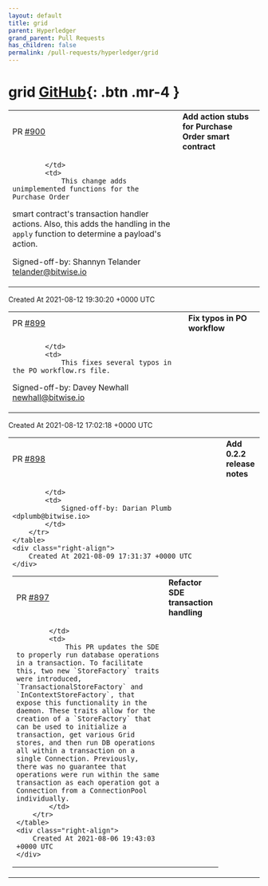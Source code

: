 ```yaml
---
layout: default
title: grid
parent: Hyperledger
grand_parent: Pull Requests
has_children: false
permalink: /pull-requests/hyperledger/grid
---
```


# grid <span class="fs-3 right-align">[GitHub](https://github.com/hyperledger/grid){: .btn .mr-4 }</span>


<div>
    <table>
        <tr>
            <td>
                PR <a href="https://github.com/hyperledger/grid/pull/900" class=".btn">#900</a>
            </td>
            <td>
                <b>
                    Add action stubs for Purchase Order smart contract
                </b>
            </td>
        </tr>
        <tr>
            <td>
                
            </td>
            <td>
                This change adds unimplemented functions for the Purchase Order
smart contract's transaction handler actions. Also, this adds the
handling in the `apply` function to determine a payload's action.

Signed-off-by: Shannyn Telander <telander@bitwise.io>
            </td>
        </tr>
    </table>
    <div class="right-align">
        Created At 2021-08-12 19:30:20 +0000 UTC
    </div>
</div>

<div>
    <table>
        <tr>
            <td>
                PR <a href="https://github.com/hyperledger/grid/pull/899" class=".btn">#899</a>
            </td>
            <td>
                <b>
                    Fix typos in PO workflow
                </b>
            </td>
        </tr>
        <tr>
            <td>
                
            </td>
            <td>
                This fixes several typos in the PO workflow.rs file.

Signed-off-by: Davey Newhall <newhall@bitwise.io>
            </td>
        </tr>
    </table>
    <div class="right-align">
        Created At 2021-08-12 17:02:18 +0000 UTC
    </div>
</div>

<div>
    <table>
        <tr>
            <td>
                PR <a href="https://github.com/hyperledger/grid/pull/898" class=".btn">#898</a>
            </td>
            <td>
                <b>
                    Add 0.2.2 release notes
                </b>
            </td>
        </tr>
        <tr>
            <td>
                
            </td>
            <td>
                Signed-off-by: Darian Plumb <dplumb@bitwise.io>
            </td>
        </tr>
    </table>
    <div class="right-align">
        Created At 2021-08-09 17:31:37 +0000 UTC
    </div>
</div>

<div>
    <table>
        <tr>
            <td>
                PR <a href="https://github.com/hyperledger/grid/pull/897" class=".btn">#897</a>
            </td>
            <td>
                <b>
                    Refactor SDE transaction handling
                </b>
            </td>
        </tr>
        <tr>
            <td>
                
            </td>
            <td>
                This PR updates the SDE to properly run database operations in a transaction. To facilitate this, two new `StoreFactory` traits were introduced, `TransactionalStoreFactory` and `InContextStoreFactory`, that expose this functionality in the daemon. These traits allow for the creation of a `StoreFactory` that can be used to initialize a transaction, get various Grid stores, and then run DB operations all within a transaction on a single Connection. Previously, there was no guarantee that operations were run within the same transaction as each operation got a Connection from a ConnectionPool individually.
            </td>
        </tr>
    </table>
    <div class="right-align">
        Created At 2021-08-06 19:43:03 +0000 UTC
    </div>
</div>

